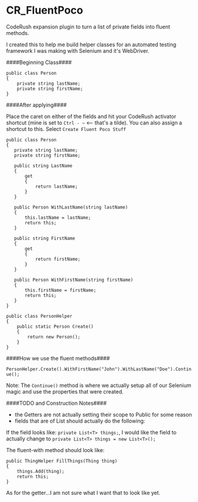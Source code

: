 CR_FluentPoco
=============

CodeRush expansion plugin to turn a list of private fields into fluent methods.

I created this to help me build helper classes for an automated testing framework I was making with Selenium and it's WebDriver.

####Beginning Class####

```
public class Person
{
    private string lastName;
    private string firstName;
}
```

####After applying####

Place the caret on either of the fields and hit your CodeRush activator shortcut (mine is set to `Ctrl - ~` <-- that's a tilde). You can also assign a shortcut to this. Select `Create Fluent Poco Stuff`

```
public class Person
{
   private string lastName;
   private string firstName;
   
   public string LastName
   {
       get
       {
           return lastName;
       }
   }
   
   public Person WithLastName(string lastName)
   {
       this.lastName = lastName;
       return this;
   }
   
   public string FirstName
   {
       get
       {
           return firstName;
       }
   }
   
   public Person WithFirstName(string firstName)
   {
       this.firstName = firstName;
       return this;
   }
}

public class PersonHelper
{
    public static Person Create()
    {
        return new Person();
    }
}
```

####How we use the fluent methods####

`PersonHelper.Create().WithFirstName("John").WithLastName("Doe").Continue();`

Note: The `Continue()` method is where we actually setup all of our Selenium magic and use the properties that were created.

####TODO and Construction Notes####

* the Getters are not actually setting their scope to Public for some reason
* fields that are of List<T> should actually do the following:

If the field looks like:
`private List<T> things;`, I would like the field to actually change to `private List<T> things = new List<T>();`

The fluent-with method should look like:

```
public ThingHelper FillThings(Thing thing){    things.Add(thing);    return this;}
```
As for the getter...I am not sure what I want that to look like yet.
